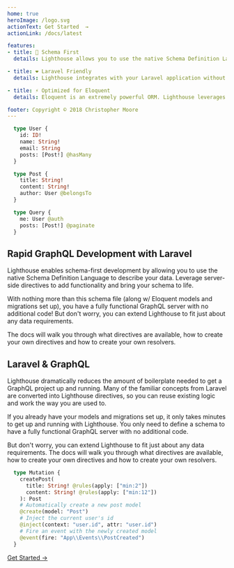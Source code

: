 ```yaml
---
home: true
heroImage: /logo.svg
actionText: Get Started  →
actionLink: /docs/latest

features:
- title: 📜 Schema First
  details: Lighthouse allows you to use the native Schema Definition Language to describe your data. Leverage server-side directives to add functionality and bring your schema to life.

- title: ❤️ Laravel Friendly
  details: Lighthouse integrates with your Laravel application without the need to re-write your entire domain. Just build a GraphQL schema on top of your current logic and start querying!

- title: ⚡ Optimized for Eloquent
  details: Eloquent is an extremely powerful ORM. Lighthouse leverages your current model relationships and creates optimized database queries.

footer: Copyright © 2018 Christopher Moore
---
```


<div class="highlights">
  <div class="highlight">

  ```graphql
    type User {
      id: ID!
      name: String!
      email: String
      posts: [Post!] @hasMany
    }

    type Post {
      title: String!
      content: String!
      author: User @belongsTo
    }

    type Query {
      me: User @auth
      posts: [Post!] @paginate
    }
  ```

  </div>
  <div class="highlight">
    <h2>Rapid GraphQL Development with Laravel</h2>
    <p>
      Lighthouse enables schema-first development by allowing you to use the native Schema Definition Language to describe your data. Leverage server-side directives to add functionality and bring your schema to life. 
    </p>
    <p>
      With nothing more than this schema file (along w/ Eloquent models and migrations set up), you have a fully functional GraphQL server with no additional code! But don't worry, you can extend Lighthouse to fit just about any data requirements. 
    </p>
    <p>
      The docs will walk you through what directives are available, how to create your own directives and how to create your own resolvers.
    </p>
  </div>
</div>
<div class="highlights">
  <div class="highlight">
  <h2>Laravel & GraphQL</h2>
    <p>
      Lighthouse dramatically reduces the amount of boilerplate needed to get a GraphQL project up and running. Many of the familiar concepts from Laravel are converted into Lighthouse directives, so you can reuse existing logic and work the way you are used to.
    </p>
    <p>
      If you already have your models and migrations set up, it only takes minutes to get up and running with Lighthouse. You only need to define a schema to have a fully functional GraphQL server with no additional code.
    </p>
    <p>
      But don't worry, you can extend Lighthouse to fit just about any data requirements. The docs will walk you through what directives are available, how to create your own directives and how to create your own resolvers. 
    </p>
  </div>
  <div class="highlight">

  ```graphql
    type Mutation {
      createPost(
        title: String! @rules(apply: ["min:2"])
        content: String! @rules(apply: ["min:12"])
      ): Post
      # Automatically create a new post model
      @create(model: "Post")
      # Inject the current user's id
      @inject(context: "user.id", attr: "user.id")
      # Fire an event with the newly created model
      @event(fire: "App\\Events\\PostCreated")
    }
  ```

  </div>
</div>
<p class="action"><a href="/docs/latest.html" @click.prevent="$router.push('/docs/latest.html')" class="nav-link action-button">Get Started  →</a></p>

<br />
<br />
